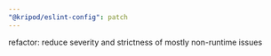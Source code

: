 ```yaml
---
"@kripod/eslint-config": patch
---
```


refactor: reduce severity and strictness of mostly non-runtime issues

